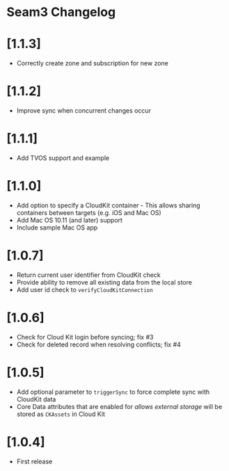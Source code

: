 Seam3 Changelog
===============

# [1.1.3]
 - Correctly create zone and subscription for new zone

# [1.1.2]
 - Improve sync when concurrent changes occur

# [1.1.1]
 - Add TVOS support and example

# [1.1.0]
 - Add option to specify a CloudKit container - This allows sharing containers between targets (e.g. iOS and Mac OS)
 - Add Mac OS 10.11 (and later) support
 - Include sample Mac OS app

# [1.0.7]
 - Return current user identifier from CloudKit check
 - Provide ability to remove all existing data from the local store
 - Add user id check to `verifyCloudKitConnection`

# [1.0.6]
 - Check for Cloud Kit login before syncing; fix #3
 - Check for deleted record when resolving conflicts; fix #4

# [1.0.5]

 - Add optional parameter to `triggerSync` to force complete sync with CloudKit data
 - Core Data attributes that are enabled for *allows external storage* will be stored as `CKAssets` in Cloud Kit

# [1.0.4]

 - First release

